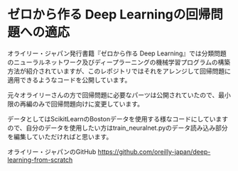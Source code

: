 # ゼロから作る Deep Learningの回帰問題への適応
オライリー・ジャパン発行書籍『ゼロから作る Deep Learning』では分類問題のニューラルネットワーク及びディープラーニングの機械学習プログラムの構築方法が紹介されていますが、このレポジトリではそれをアレンジして回帰問題に適用できるようなコードを公開しています。

元々オライリーさんの方で回帰問題に必要なパーツは公開されていたので、最小限の再編のみで回帰問題向けに変更しています。

データとしてはScikitLearnのBostonデータを使用する様なコードにしていますので、自分のデータを使用したい方はtrain_neuralnet.pyのデータ読み込み部分を編集していただければと思います。

オライリー・ジャパンのGitHub
https://github.com/oreilly-japan/deep-learning-from-scratch

